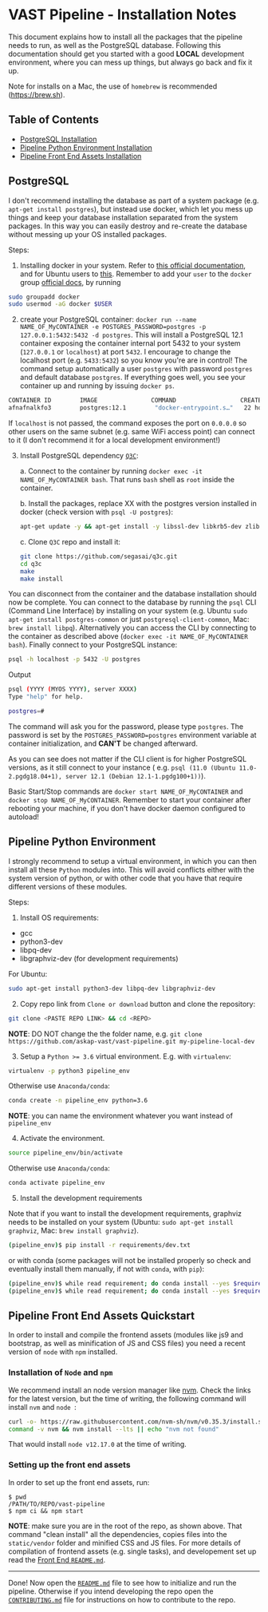 # VAST Pipeline - Installation Notes

This document explains how to install all the packages that the pipeline needs to run, as well as the PostgreSQL database. Following this documentation should get you started with a good __LOCAL__ development environment, where you can mess up things, but always go back and fix it up.

Note for installs on a Mac, the use of `homebrew` is recommended (https://brew.sh).

## Table of Contents

- [PostgreSQL Installation](#postgresql)
- [Pipeline Python Environment Installation](#pipeline-python-environment)
- [Pipeline Front End Assets Installation](#pipeline-front-end-assets-quickstart)

## PostgreSQL

I don't recommend installing the database as part of a system package (e.g. `apt-get install postgres`), but instead use docker, which let you mess up things and keep your database installation separated from the system packages. In this way you can easily destroy and re-create the database without messing up your OS installed packages.

Steps:

1. Installing docker in your system. Refer to [this official documentation](https://docs.docker.com/install/), and for Ubuntu users to [this](https://docs.docker.com/install/linux/docker-ce/ubuntu/). Remember to add your `user` to the `docker` group [official docs](https://docs.docker.com/install/linux/linux-postinstall/), by running

```bash
sudo groupadd docker
sudo usermod -aG docker $USER
```

2. create your PostgreSQL container: `docker run --name NAME_OF_MyCONTAINER -e POSTGRES_PASSWORD=postgres -p 127.0.0.1:5432:5432 -d postgres`. This will install a PostgreSQL 12.1 container exposing the container internal port 5432 to your system (`127.0.0.1` or `localhost`) at port `5432`. I encourage to change the localhost port (e.g. `5433:5432`) so you know you're are in control! The command setup automatically a user `postgres` with password `postgres` and default database `postgres`. If everything goes well, you see your container up and running by issuing `docker ps`.

```bash
CONTAINER ID        IMAGE               COMMAND                  CREATED             STATUS              PORTS                    NAMES
afnafnalkfo3        postgres:12.1        "docker-entrypoint.s…"   22 hours ago        Up 22 hours         localhost:5432->5432/tcp   NAME_OF_MyCONTAINER
```

If `localhost` is not passed, the command exposes the port on `0.0.0.0` so other users on the same subnet (e.g. same WiFi access point) can connect to it (I don't recommend it for a local development environment!)

3. Install PostgreSQL dependency [`Q3C`](https://github.com/segasai/q3c):

	a. Connect to the container by running `docker exec -it NAME_OF_MyCONTAINER bash`. That runs `bash` shell as `root` inside the container.

	b. Install the packages, replace XX with the postgres version installed in docker (check version with `psql -U postgres`):

	```bash
	apt-get update -y && apt-get install -y libssl-dev libkrb5-dev zlib1g-dev make git gcc postgresql-server-dev-XX postgresql-common
	```
	c. Clone `Q3C` repo and install it:

	```bash
	git clone https://github.com/segasai/q3c.git
	cd q3c
	make
	make install
	```

You can disconnect from the container and the database installation should now be complete. You can connect to the database by running the `psql` CLI (Command Line Interface) by installing on your system (e.g. Ubuntu `sudo apt-get install postgres-common` or just `postgresql-client-common`, Mac: `brew install libpq`). Alternatively you can access the CLI by connecting to the container as described above (`docker exec -it NAME_OF_MyCONTAINER bash`). Finally connect to your PostgreSQL instance:

```bash
psql -h localhost -p 5432 -U postgres
```

Output

```bash
psql (YYYY (MYOS YYYY), server XXXX)
Type "help" for help.

postgres=#
```

The command will ask you for the password, please type `postgres`. The password is set by the `POSTGRES_PASSWORD=postgres` environment variable at container initialization, and __CAN'T__ be changed afterward.

As you can see does not matter if the CLI client is for higher PostgreSQL versions, as it still connect to your instance ( e.g. `psql (11.0 (Ubuntu 11.0-2.pgdg18.04+1), server 12.1 (Debian 12.1-1.pgdg100+1))`).

Basic Start/Stop commands are `docker start NAME_OF_MyCONTAINER` and `docker stop NAME_OF_MyCONTAINER`. Remember to start your container after rebooting your machine, if you don't have docker daemon configured to autoload!

## Pipeline Python Environment
I strongly recommend to setup a virtual environment, in which you can then install all these `Python` modules into.
This will avoid conflicts either with the system version of python, or with other code that you have that require different versions of these modules.

Steps:
1. Install OS requirements:
- gcc
- python3-dev
- libpq-dev
- libgraphviz-dev (for development requirements)

For Ubuntu:
```bash
sudo apt-get install python3-dev libpq-dev libgraphviz-dev
```

2. Copy repo link from `Clone or download` button and clone the repository:
```bash
git clone <PASTE REPO LINK> && cd <REPO>
```
__NOTE__: DO NOT change the the folder name, e.g. `git clone https://github.com/askap-vast/vast-pipeline.git my-pipeline-local-dev`

3. Setup a `Python >= 3.6` virtual environment. E.g. with `virtualenv`:
```bash
virtualenv -p python3 pipeline_env
```
Otherwise use `Anaconda/conda`:
```bash
conda create -n pipeline_env python=3.6
```

__NOTE__: you can name the environment whatever you want instead of `pipeline_env`

4. Activate the environment.
```bash
source pipeline_env/bin/activate
```
Otherwise use `Anaconda/conda`:

```bash
conda activate pipeline_env
```

5. Install the development requirements

Note that if you want to install the development requirements, graphviz needs to be installed on your system (Ubuntu: `sudo apt-get install graphviz`, Mac: `brew install graphviz`).

```bash
(pipeline_env)$ pip install -r requirements/dev.txt
```
or with conda (some packages will not be installed properly so check and eventually install them manually, if not with `conda`, with `pip`):
```bash
(pipeline_env)$ while read requirement; do conda install --yes $requirement; done < requirements/dev.txt
(pipeline_env)$ while read requirement; do conda install --yes $requirement; done < requirements/base.txt
```

## Pipeline Front End Assets Quickstart
In order to install and compile the frontend assets (modules like js9 and bootstrap, as well as minification of JS and CSS files) you need a recent version of `node` with `npm` installed.

### Installation of `Node` and `npm`
We recommend install an node version manager like [nvm](https://github.com/nvm-sh/nvm). Check the links for the latest version, but the time of writing, the following command will install `nvm` and `node `:

```bash
curl -o- https://raw.githubusercontent.com/nvm-sh/nvm/v0.35.3/install.sh | bash
command -v nvm && nvm install --lts || echo "nvm not found"
```
That would install `node v12.17.0` at the time of writing.

### Setting up the front end assets
In order to set up the front end assets, run:

```
$ pwd
/PATH/TO/REPO/vast-pipeline
$ npm ci && npm start
```

__NOTE__: make sure you are in the root of the repo, as shown above. That command "clean install" all the dependencies, copies files into the `static/vendor` folder and minified CSS and JS files. For more details of compilation of frontend assets (e.g. single tasks), and developement set up read the [Front End `README.md`](./static/README.md).

---

Done! Now open the [`README.md`](./README.md) file to see how to initialize and run the pipeline. Otherwise if you intend developing the repo open the [`CONTRIBUTING.md`](./CONTRIBUTING.md) file for instructions on how to contribute to the repo.
